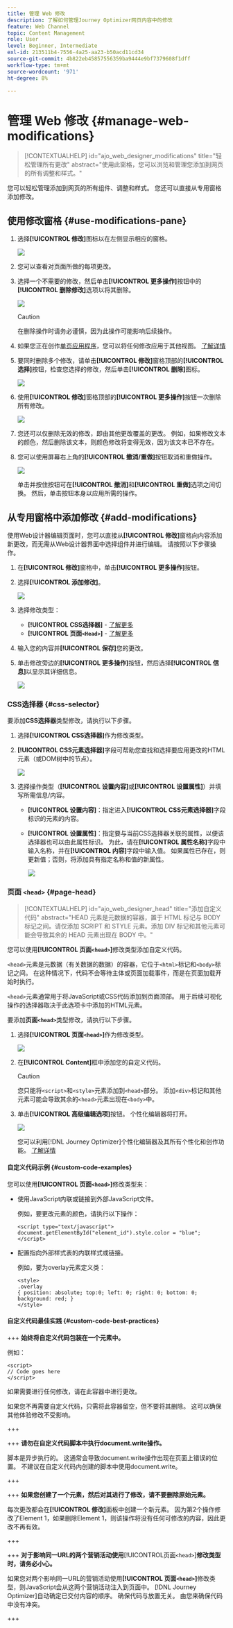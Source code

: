 ```yaml
---
title: 管理 Web 修改
description: 了解如何管理Journey Optimizer网页内容中的修改
feature: Web Channel
topic: Content Management
role: User
level: Beginner, Intermediate
exl-id: 213511b4-7556-4a25-aa23-b50acd11cd34
source-git-commit: 4b822eb45857556359ba9444e9bf7379608f1dff
workflow-type: tm+mt
source-wordcount: '971'
ht-degree: 8%

---
```


# 管理 Web 修改 {#manage-web-modifications}

>[!CONTEXTUALHELP]
>id="ajo_web_designer_modifications"
>title="轻松管理所有更改"
>abstract="使用此窗格，您可以浏览和管理您添加到网页的所有调整和样式。"

您可以轻松管理添加到网页的所有组件、调整和样式。 您还可以直接从专用窗格添加修改。

## 使用修改窗格 {#use-modifications-pane}

1. 选择&#x200B;**[!UICONTROL 修改]**&#x200B;图标以在左侧显示相应的窗格。

   ![](assets/web-designer-modifications-pane.png)

1. 您可以查看对页面所做的每项更改。

1. 选择一个不需要的修改，然后单击&#x200B;**[!UICONTROL 更多操作]**&#x200B;按钮中的&#x200B;**[!UICONTROL 删除修改]**&#x200B;选项以将其删除。

   ![](assets/web-designer-modifications-delete.png)

   >[!CAUTION]
   >
   >在删除操作时请务必谨慎，因为此操作可能影响后续操作。

1. 如果您正在创作[单页应用程序](web-spa.md)，您可以将任何修改应用于其他视图。 [了解详情](web-spa.md#apply-modifications-views)

1. 要同时删除多个修改，请单击&#x200B;**[!UICONTROL 修改]**&#x200B;窗格顶部的&#x200B;**[!UICONTROL 选择]**&#x200B;按钮，检查您选择的修改，然后单击&#x200B;**[!UICONTROL 删除]**&#x200B;图标。

   ![](assets/web-designer-modifications-select-delete.png)

1. 使用&#x200B;**[!UICONTROL 修改]**&#x200B;窗格顶部的&#x200B;**[!UICONTROL 更多操作]**&#x200B;按钮一次删除所有修改。

   ![](assets/web-designer-delete-modifications.png)

1. 您还可以仅删除无效的修改，即由其他更改覆盖的更改。 例如，如果修改文本的颜色，然后删除该文本，则颜色修改将变得无效，因为该文本已不存在。

1. 您可以使用屏幕右上角的&#x200B;**[!UICONTROL 撤消/重做]**&#x200B;按钮取消和重做操作。

   ![](assets/web-designer-undo-redo.png)

   单击并按住按钮可在&#x200B;**[!UICONTROL 撤消]**&#x200B;和&#x200B;**[!UICONTROL 重做]**&#x200B;选项之间切换。 然后，单击按钮本身以应用所需的操作。

## 从专用窗格中添加修改 {#add-modifications}

使用Web设计器编辑页面时，您可以直接从&#x200B;**[!UICONTROL 修改]**&#x200B;窗格向内容添加新更改，而无需从Web设计器界面中选择组件并进行编辑。 请按照以下步骤操作。

1. 在&#x200B;**[!UICONTROL 修改]**&#x200B;窗格中，单击&#x200B;**[!UICONTROL 更多操作]**&#x200B;按钮。

1. 选择&#x200B;**[!UICONTROL 添加修改]**。

   ![](assets/web-designer-add-modification.png)

1. 选择修改类型：

   * **[!UICONTROL CSS选择器]** - [了解更多](#css-selector)
   * **[!UICONTROL 页面`<Head>`]** - [了解更多](#page-head)

1. 输入您的内容并&#x200B;**[!UICONTROL 保存]**&#x200B;您的更改。

1. 单击修改旁边的&#x200B;**[!UICONTROL 更多操作]**&#x200B;按钮，然后选择&#x200B;**[!UICONTROL 信息]**&#x200B;以显示其详细信息。

   ![](assets/web-designer-add-modification-info.png)

### CSS选择器 {#css-selector}

要添加&#x200B;**CSS选择器**&#x200B;类型修改，请执行以下步骤。

1. 选择&#x200B;**[!UICONTROL CSS选择器]**&#x200B;作为修改类型。

1. **[!UICONTROL CSS元素选择器]**&#x200B;字段可帮助您查找和选择要应用更改的HTML元素（或DOM树中的节点）。<!--specify the desired CSS element that you want to modify.-->

   ![](assets/web-designer-add-modification-css.png)

1. 选择操作类型（**[!UICONTROL 设置内容]**&#x200B;或&#x200B;**[!UICONTROL 设置属性]**）并填写所需信息/内容。

   * **[!UICONTROL 设置内容]**：指定进入&#x200B;**[!UICONTROL CSS元素选择器]**&#x200B;字段标识的元素的内容。

   * **[!UICONTROL 设置属性]**：指定要与当前CSS选择器关联的属性，以便该选择器也可以由此属性标识。 为此，请在&#x200B;**[!UICONTROL 属性名称]**&#x200B;字段中输入名称，并在&#x200B;**[!UICONTROL 内容]**&#x200B;字段中输入值。 如果属性已存在，则更新值；否则，将添加具有指定名称和值的新属性。

     ![](assets/web-designer-add-modification-css-attribute.png)

### 页面 `<head>` {#page-head}

>[!CONTEXTUALHELP]
>id="ajo_web_designer_head"
>title="添加自定义代码"
>abstract="HEAD 元素是元数据的容器，置于 HTML 标记与 BODY 标记之间。请仅添加 SCRIPT 和 STYLE 元素。添加 DIV 标记和其他元素可能会导致其余的 HEAD 元素出现在 BODY 中。"

您可以使用&#x200B;**[!UICONTROL 页面`<head>`]**&#x200B;修改类型添加自定义代码。

`<head>`元素是元数据（有关数据的数据）的容器，它位于`<html>`标记和`<body>`标记之间。 在这种情况下，代码不会等待主体或页面加载事件，而是在页面加载开始时执行。

`<head>`元素通常用于将JavaScript或CSS代码添加到页面顶部。 用于后续可视化操作的选择器取决于此选项卡中添加的HTML元素。

要添加&#x200B;**页面`<head>`**&#x200B;类型修改，请执行以下步骤。

1. 选择&#x200B;**[!UICONTROL 页面`<head>`]**&#x200B;作为修改类型。

   ![](assets/web-designer-add-modification-head-type.png)

1. 在&#x200B;**[!UICONTROL Content]**&#x200B;框中添加您的自定义代码。

   >[!CAUTION]
   >
   >您只能将`<script>`和`<style>`元素添加到`<head>`部分。 添加`<div>`标记和其他元素可能会导致其余的`<head>`元素出现在`<body>`中。

1. 单击&#x200B;**[!UICONTROL 高级编辑选项]**&#x200B;按钮。 个性化编辑器将打开。

   ![](assets/web-designer-add-modification-head-advanced.png)

   您可以利用[!DNL Journey Optimizer]个性化编辑器及其所有个性化和创作功能。 [了解详情](../personalization/personalization-build-expressions.md)

#### 自定义代码示例 {#custom-code-examples}

您可以使用&#x200B;**[!UICONTROL 页面`<head>`]**&#x200B;修改类型来：

* 使用JavaScript内联或链接到外部JavaScript文件。

  例如，要更改元素的颜色，请执行以下操作：

  ```
  <script type="text/javascript">
  document.getElementById("element_id").style.color = "blue";
  </script>
  ```

* 配置指向外部样式表的内联样式或链接。

  例如，要为overlay元素定义类：

  ```
  <style>
  .overlay
  { position: absolute; top:0; left: 0; right: 0; bottom: 0; background: red; }
  </style>
  ```

#### 自定义代码最佳实践 {#custom-code-best-practices}

+++ **始终将自定义代码包装在一个元素中。**

例如：

```
<script>
// Code goes here
</script>
```

如果需要进行任何修改，请在此容器中进行更改。

如果您不再需要自定义代码，只需将此容器留空，但不要将其删除。 这可以确保其他体验修改不受影响。

+++

+++ **请勿在自定义代码脚本中执行document.write操作。**

脚本是异步执行的。 这通常会导致document.write操作出现在页面上错误的位置。 不建议在自定义代码内创建的脚本中使用document.write。

+++

+++ **如果您创建了一个元素，然后对其进行了修改，请不要删除原始元素。**

每次更改都会在&#x200B;**[!UICONTROL 修改]**&#x200B;面板中创建一个新元素。 因为第2个操作修改了Element 1，如果删除Element 1，则该操作将没有任何可修改的内容，因此更改不再有效。

+++

+++ **对于影响同一URL的两个营销活动使用**&#x200B;[!UICONTROL &#x200B;页面&#x200B;`<head>`]&#x200B;**修改类型时，请务必小心。**

如果您对两个影响同一URL的营销活动使用&#x200B;**[!UICONTROL 页面`<head>`]**&#x200B;修改类型，则JavaScript会从这两个营销活动注入到页面中。 [!DNL Journey Optimizer]自动确定已交付内容的顺序。 确保代码与放置无关。 由您来确保代码中没有冲突。

+++
